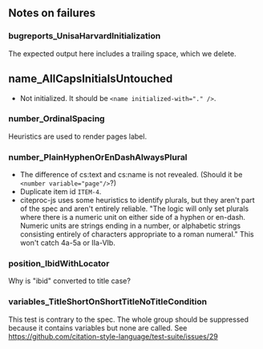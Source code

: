 ## Notes on failures

### bugreports_UnisaHarvardInitialization

The expected output here includes a trailing space, which we delete.


## name_AllCapsInitialsUntouched

- Not initialized. It should be `<name initialized-with="." />`.


### number_OrdinalSpacing

Heuristics are used to render pages label.


### number_PlainHyphenOrEnDashAlwaysPlural

- The difference of cs:text and cs:name is not revealed.
  (Should it be `<number variable="page"/>`?)
- Duplicate item id `ITEM-4`.
- citeproc-js uses some heuristics to identify plurals,
  but they aren't part of the spec and aren't entirely reliable.
  "The logic will only set plurals where there is a numeric unit
  on either side of a hyphen or en-dash. Numeric units are strings
  ending in a number, or alphabetic strings consisting entirely of
  characters appropriate to a roman numeral."  This won't catch
  4a-5a or IIa-VIb.


### position_IbidWithLocator

Why is "ibid" converted to title case?


### variables_TitleShortOnShortTitleNoTitleCondition

This test is contrary to the spec.  The whole group should
be suppressed because it contains variables but none are
called. See https://github.com/citation-style-language/test-suite/issues/29
